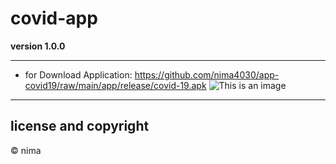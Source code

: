 # covid-app

**version 1.0.0**

---
- for Download Application: https://github.com/nima4030/app-covid19/raw/main/app/release/covid-19.apk 
  ![This is an image](https://myoctocat.com/assets/images/base-octocat.svg)
---
## license and copyright
© nima

